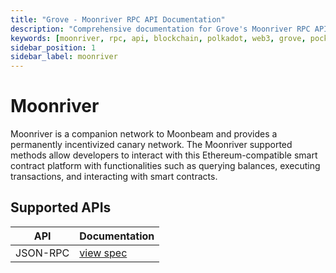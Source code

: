 ```yaml
---
title: "Grove - Moonriver RPC API Documentation"
description: "Comprehensive documentation for Grove's Moonriver RPC API, covering endpoint details and integration strategies for blockchain developers."
keywords: [moonriver, rpc, api, blockchain, polkadot, web3, grove, pocket, pokt, cross-chain]
sidebar_position: 1
sidebar_label: moonriver
---
```


# Moonriver

Moonriver is a companion network to Moonbeam and provides a permanently incentivized canary network. The Moonriver supported methods allow developers to interact with this Ethereum-compatible smart contract platform with functionalities such as querying balances, executing transactions, and interacting with smart contracts.

## Supported APIs

| API      | Documentation                      |
| -------- | ---------------------------------- |
| JSON-RPC | [view spec](../grove-api/api-definition/definition#json-rpc-supported-methods) |
